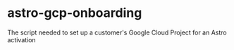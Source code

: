 # astro-gcp-onboarding
The script needed to set up a customer's Google Cloud Project for an Astro activation
